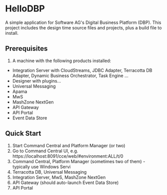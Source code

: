 # HelloDBP
A simple application for Software AG's Digital Business Platform (DBP). This project includes the design time source files and projects, plus a build file to install.

## Prerequisites
1. A machine with the following products installed:
  - Integration Server with CloudStreams, JDBC Adapter, Terracotta DB Adapter, Dynamic Business Orchestrator, Task Engine ...
  - Designer with plugins...
  - Universal Messaging
  - Apama
  - MwS
  - MashZone NextGen
  - API Gateway
  - API Portal
  - Event Data Store
  
## Quick Start
1. Start Command Central and Platform Manager (or two)
1. Go to Command Central UI, e.g. https://localhost:8091/cce/web/#environment:ALL/t/0
  1. Command Central, Platform Manager (sometimes two of them) - typically use Windows Servi
  1. Terracotta DB, Universal Messaging
  1. Integration Server, MwS, MashZone NextGen
  1. API Gateway (should auto-launch Event Data Store)
  1. API Portal
